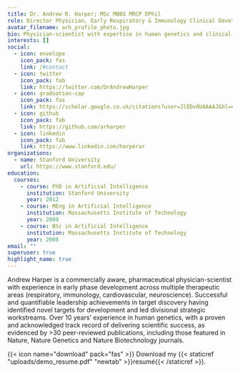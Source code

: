 ```yaml
---
title: Dr. Andrew R. Harper; MSc MBBS MRCP DPhil
role: Director Physician, Early Respiratory & Immunology Clinical Development
avatar_filename: arh_profile_photo.jpg
bio: Physician-scientist with expertise in human genetics and clinical development
interests: []
social:
  - icon: envelope
    icon_pack: fas
    link: /#contact
  - icon: twitter
    icon_pack: fab
    link: https://twitter.com/DrAndrewHarper
  - icon: graduation-cap
    icon_pack: fas
    link: https://scholar.google.co.uk/citations?user=JlEDv8UAAAAJ&hl=en
  - icon: github
    icon_pack: fab
    link: https://github.com/arharper
  - icon: linkedin
    icon_pack: fab
    link: https://www.linkedin.com/harperar
organizations:
  - name: Stanford University
    url: https://www.stanford.edu/
education:
  courses:
    - course: PhD in Artificial Intelligence
      institution: Stanford University
      year: 2012
    - course: MEng in Artificial Intelligence
      institution: Massachusetts Institute of Technology
      year: 2009
    - course: BSc in Artificial Intelligence
      institution: Massachusetts Institute of Technology
      year: 2008
email: ""
superuser: true
highlight_name: true
---
```

Andrew Harper is a commercially aware, pharmaceutical physician-scientist with experience in early phase development across multiple therapeutic areas (respiratory, immunology, cardiovascular, neuroscience). Successful and quantifiable leadership achievements in target discovery having identified novel targets for development and led divisional strategic workstreams. Over 10 years’ experience in human genetics, with a proven and acknowledged track record of delivering scientific success, as evidenced by >30 peer-reviewed publications, including those featured in Nature, Nature Genetics and Nature Biotechnology journals.

{{< icon name="download" pack="fas" >}} Download my {{< staticref "uploads/demo_resume.pdf" "newtab" >}}resumé{{< /staticref >}}.